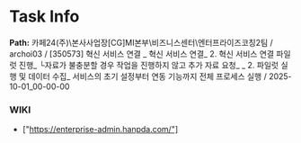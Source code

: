 # Task Info

**Path:** 카페24(주)\본사사업장\[CG]MI본부\비즈니스센터\엔터프라이즈코칭2팀 / archoi03 / [350573] 혁신 서비스 연결 _ 혁신 서비스 연결_ 2. 혁신 서비스 연결 파일럿 진행_ └자료가 불충분할 경우 작업을 진행하지 않고 추가 자료 요청_ _ 2. 파일럿 실행 및 데이터 수집_ 서비스의 초기 설정부터 연동 기능까지 전체 프로세스 실행 / 2025-10-01_00-00-00

### WIKI
- ["https://enterprise-admin.hanpda.com/"]

